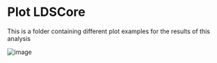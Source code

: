 # Plot LDSCore

This is a folder containing different plot examples for the results of this analysis

![image](https://github.com/Javi-Martinez-Lopez/LDScoreAnalysis/assets/112853494/3a35ebd8-d16b-4b63-9339-e1f91f21dcac)
